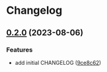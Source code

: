 # Changelog

## [0.2.0](https://github.com/nozomiishii/configs/compare/nozo-v0.1.0...nozo-v0.2.0) (2023-08-06)

### Features

- add initial CHANGELOG ([9ce8c62](https://github.com/nozomiishii/configs/commit/9ce8c62626daccb52d6855312820188fbb069a18))
